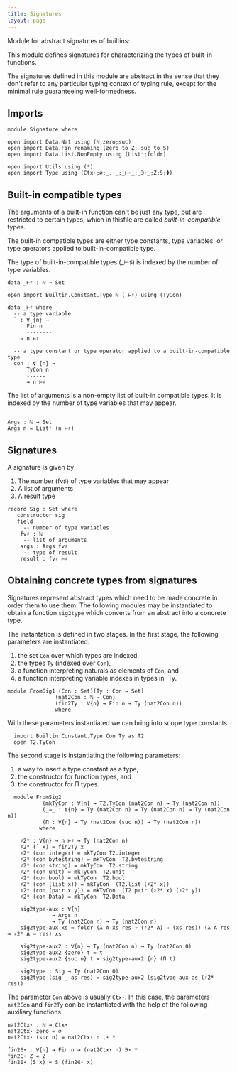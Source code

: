 ```yaml
---
title: Signatures
layout: page
---
```


Module for abstract signatures of builtins:

This module defines signatures for characterizing the types of built-in functions.

The signatures defined in this module are abstract in the sense 
that they don't refer to any particular typing context of typing rule,
except for the minimal rule guaranteeing well-formedness.

## Imports 

```
module Signature where

open import Data.Nat using (ℕ;zero;suc)
open import Data.Fin renaming (zero to Z; suc to S)
open import Data.List.NonEmpty using (List⁺;foldr)

open import Utils using (*)
open import Type using (Ctx⋆;∅;_,⋆_;_⊢⋆_;_∋⋆_;Z;S;Φ)
```

## Built-in compatible types 

The arguments of a built-in function can't be just any type, but are restricted 
to certain types, which in thisfile are called *built-in-compatible* types.

The built-in compatible types are either type constants, type variables, 
or type operators applied to built-in-compatible type.

The type of built-in-compatible types (_⊢♯) is indexed by the number of type variables.
```
data _⊢♯ : ℕ → Set

open import Builtin.Constant.Type ℕ (_⊢♯) using (TyCon)

data _⊢♯ where
  -- a type variable
  ` : ∀ {n} → 
      Fin n
      --------
    → n ⊢♯

  -- a type constant or type operator applied to a built-in-compatible type
  con : ∀ {n} → 
      TyCon n
      ------
      → n ⊢♯
```

The list of arguments is a non-empty list of built-in compatible types.
It is indexed by the number of type variables that may appear.

```

Args : ℕ → Set
Args n = List⁺ (n ⊢♯) 

```

## Signatures

A signature is given by
  1. The number (fv♯) of type variables that may appear
  2. A list of arguments
  3. A result type

```
record Sig : Set where 
   constructor sig
   field
     -- number of type variables
    fv♯ : ℕ   
     -- list of arguments
    args : Args fv♯
     -- type of result
    result : fv♯ ⊢♯

```

## Obtaining concrete types from signatures

Signatures represent abstract types which need to be made concrete in 
order them to use them. The following modules may be instantiated to obtain 
a function `sig2type` which converts from an abstract into a concrete type.

The instantation is defined in two stages. In the first stage, the following parameters are instantiated:

   1. the set `Con` over which types are indexed,
   2. the types `Ty` (indexed over `Con`),
   3. a function interpreting naturals as elements of `Con`, and 
   4. a function interpreting variable indexes in types in `Ty.

```
module FromSig1 (Con : Set)(Ty : Con → Set) 
               (nat2Con : ℕ → Con) 
               (fin2Ty : ∀{n} → Fin n → Ty (nat2Con n))
               where

```

With these parameters instantiated we can bring into scope type constants.
  
```
  import Builtin.Constant.Type Con Ty as T2
  open T2.TyCon
```

The second stage is instantiating the following parameters:
  1. a way to insert a type constant as a type,
  2. the constructor for function types, and
  3. the constructor for Π types.
```
  module FromSig2 
           (mkTyCon : ∀{n} → T2.TyCon (nat2Con n) → Ty (nat2Con n)) 
           (_⇒_ : ∀{n} → Ty (nat2Con n) → Ty (nat2Con n) → Ty (nat2Con n))
           (Π : ∀{n} → Ty (nat2Con (suc n)) → Ty (nat2Con n))
          where

    ♯2* : ∀{n} → n ⊢♯ → Ty (nat2Con n)
    ♯2* (` x) = fin2Ty x
    ♯2* (con integer) = mkTyCon T2.integer
    ♯2* (con bytestring) = mkTyCon  T2.bytestring
    ♯2* (con string) = mkTyCon  T2.string
    ♯2* (con unit) = mkTyCon  T2.unit
    ♯2* (con bool) = mkTyCon  T2.bool
    ♯2* (con (list x)) = mkTyCon  (T2.list (♯2* x))
    ♯2* (con (pair x y)) = mkTyCon  (T2.pair (♯2* x) (♯2* y))
    ♯2* (con Data) = mkTyCon  T2.Data

    sig2type-aux : ∀{n} 
              → Args n 
              → Ty (nat2Con n) → Ty (nat2Con n)
    sig2type-aux xs = foldr (λ A xs res → (♯2* A) ⇒ (xs res)) (λ A res → ♯2* A ⇒ res) xs

    sig2type-aux2 : ∀{n} → Ty (nat2Con n) → Ty (nat2Con 0)
    sig2type-aux2 {zero} t = t
    sig2type-aux2 {suc n} t = sig2type-aux2 {n} (Π t)

    sig2type : Sig → Ty (nat2Con 0)
    sig2type (sig _ as res) = sig2type-aux2 (sig2type-aux as (♯2* res)) 
```
 
The parameter `Con` above is usually `Ctx⋆`.  In this case, the parameters
 `nat2Con` and  `fin2Ty` con be instantiated with the help of the following 
 auxiliary functions.

```
nat2Ctx⋆ : ℕ → Ctx⋆
nat2Ctx⋆ zero = ∅
nat2Ctx⋆ (suc n) = nat2Ctx⋆ n ,⋆ *

fin2∈⋆ : ∀{n} → Fin n → (nat2Ctx⋆ n) ∋⋆ *
fin2∈⋆ Z = Z
fin2∈⋆ (S x) = S (fin2∈⋆ x)
```